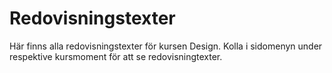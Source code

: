 ---
---
Redovisningstexter
=========================

Här finns alla redovisningstexter för kursen Design. Kolla i sidomenyn under respektive kursmoment för att se redovisningtexter.